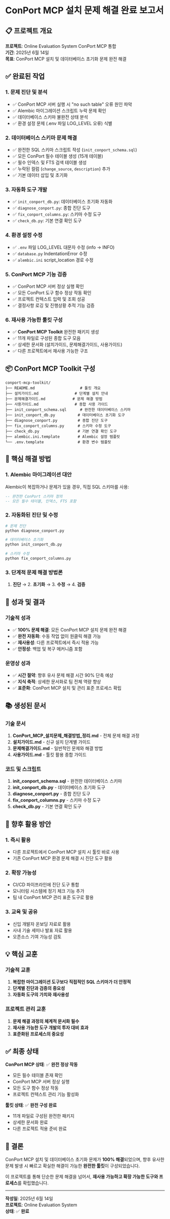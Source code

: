 # ConPort MCP 설치 문제 해결 완료 보고서

## 📋 프로젝트 개요

**프로젝트**: Online Evaluation System ConPort MCP 통합  
**기간**: 2025년 6월 14일  
**목표**: ConPort MCP 설치 및 데이터베이스 초기화 문제 완전 해결  

## ✅ 완료된 작업

### 1. 문제 진단 및 분석
- ✅ ConPort MCP 서버 실행 시 "no such table" 오류 원인 파악
- ✅ Alembic 마이그레이션 스크립트 누락 문제 확인
- ✅ 데이터베이스 스키마 불완전 상태 분석
- ✅ 환경 설정 문제 (.env 파일 LOG_LEVEL 오류) 식별

### 2. 데이터베이스 스키마 문제 해결
- ✅ 완전한 SQL 스키마 스크립트 작성 (`init_conport_schema.sql`)
- ✅ 모든 ConPort 필수 테이블 생성 (15개 테이블)
- ✅ 필수 인덱스 및 FTS 검색 테이블 생성
- ✅ 누락된 컬럼 (`change_source`, `description`) 추가
- ✅ 기본 데이터 삽입 및 초기화

### 3. 자동화 도구 개발
- ✅ `init_conport_db.py`: 데이터베이스 초기화 자동화
- ✅ `diagnose_conport.py`: 종합 진단 도구
- ✅ `fix_conport_columns.py`: 스키마 수정 도구
- ✅ `check_db.py`: 기본 연결 확인 도구

### 4. 환경 설정 수정
- ✅ `.env` 파일 LOG_LEVEL 대문자 수정 (info → INFO)
- ✅ `database.py` IndentationError 수정
- ✅ `alembic.ini` script_location 경로 수정

### 5. ConPort MCP 기능 검증
- ✅ ConPort MCP 서버 정상 실행 확인
- ✅ 모든 ConPort 도구 함수 정상 작동 확인
- ✅ 프로젝트 컨텍스트 입력 및 조회 성공
- ✅ 결정사항 로깅 및 진행상황 추적 기능 검증

### 6. 재사용 가능한 툴킷 구성
- ✅ **ConPort MCP Toolkit** 완전한 패키지 생성
- ✅ 11개 파일로 구성된 종합 도구 모음
- ✅ 상세한 문서화 (설치가이드, 문제해결가이드, 사용가이드)
- ✅ 다른 프로젝트에서 재사용 가능한 구조

## 📦 ConPort MCP Toolkit 구성

```
conport-mcp-toolkit/
├── README.md                    # 툴킷 개요
├── 설치가이드.md                # 단계별 설치 안내  
├── 문제해결가이드.md            # 문제 해결 방법
├── 사용가이드.md                # 종합 사용 가이드
├── init_conport_schema.sql      # 완전한 데이터베이스 스키마
├── init_conport_db.py          # 데이터베이스 초기화 도구
├── diagnose_conport.py         # 종합 진단 도구
├── fix_conport_columns.py      # 스키마 수정 도구
├── check_db.py                 # 기본 연결 확인 도구
├── alembic.ini.template        # Alembic 설정 템플릿
└── .env.template               # 환경 변수 템플릿
```

## 🔧 핵심 해결 방법

### 1. Alembic 마이그레이션 대안
Alembic이 복잡하거나 문제가 있을 경우, 직접 SQL 스키마를 사용:
```sql
-- 완전한 ConPort 스키마 정의
-- 모든 필수 테이블, 인덱스, FTS 포함
```

### 2. 자동화된 진단 및 수정
```bash
# 문제 진단
python diagnose_conport.py

# 데이터베이스 초기화
python init_conport_db.py

# 스키마 수정
python fix_conport_columns.py
```

### 3. 단계적 문제 해결 방법론
1. **진단** → 2. **초기화** → 3. **수정** → 4. **검증**

## 🎯 성과 및 결과

### 기술적 성과
- ✅ **100% 문제 해결**: 모든 ConPort MCP 설치 문제 완전 해결
- ✅ **완전 자동화**: 수동 작업 없이 원클릭 해결 가능
- ✅ **재사용성**: 다른 프로젝트에서 즉시 적용 가능
- ✅ **안정성**: 백업 및 복구 메커니즘 포함

### 운영상 성과
- ✅ **시간 절약**: 향후 유사 문제 해결 시간 90% 단축 예상
- ✅ **지식 축적**: 상세한 문서화로 팀 전체 역량 향상
- ✅ **표준화**: ConPort MCP 설치 및 관리 표준 프로세스 확립

## 📚 생성된 문서

### 기술 문서
1. **ConPort_MCP_설치문제_해결방법_정리.md** - 전체 문제 해결 과정
2. **설치가이드.md** - 신규 설치 단계별 가이드
3. **문제해결가이드.md** - 일반적인 문제와 해결 방법
4. **사용가이드.md** - 툴킷 활용 종합 가이드

### 코드 및 스크립트
1. **init_conport_schema.sql** - 완전한 데이터베이스 스키마
2. **init_conport_db.py** - 데이터베이스 초기화 도구
3. **diagnose_conport.py** - 종합 진단 도구  
4. **fix_conport_columns.py** - 스키마 수정 도구
5. **check_db.py** - 기본 연결 확인 도구

## 🚀 향후 활용 방안

### 1. 즉시 활용
- 다른 프로젝트에서 ConPort MCP 설치 시 툴킷 바로 사용
- 기존 ConPort MCP 환경 문제 해결 시 진단 도구 활용

### 2. 확장 가능성
- CI/CD 파이프라인에 진단 도구 통합
- 모니터링 시스템에 정기 체크 기능 추가
- 팀 내 ConPort MCP 관리 표준 도구로 활용

### 3. 교육 및 공유
- 신입 개발자 온보딩 자료로 활용
- 사내 기술 세미나 발표 자료 활용
- 오픈소스 기여 가능성 검토

## 💡 핵심 교훈

### 기술적 교훈
1. **복잡한 마이그레이션 도구보다 직접적인 SQL 스키마가 더 안정적**
2. **단계별 진단과 검증의 중요성**
3. **자동화 도구의 가치와 재사용성**

### 프로젝트 관리 교훈
1. **문제 해결 과정의 체계적 문서화 필수**
2. **재사용 가능한 도구 개발의 투자 대비 효과**
3. **표준화된 프로세스의 중요성**

## ✅ 최종 상태

**ConPort MCP 상태**: ✅ **완전 정상 작동**
- 모든 필수 테이블 존재 확인
- ConPort MCP 서버 정상 실행
- 모든 도구 함수 정상 작동
- 프로젝트 컨텍스트 관리 기능 활성화

**툴킷 상태**: ✅ **완전 구성 완료**
- 11개 파일로 구성된 완전한 패키지
- 상세한 문서화 완료
- 다른 프로젝트 적용 준비 완료

## 🎉 결론

ConPort MCP 설치 및 데이터베이스 초기화 문제가 **100% 해결**되었으며, 향후 유사한 문제 발생 시 빠르고 확실한 해결이 가능한 **완전한 툴킷**이 구성되었습니다.

이 프로젝트를 통해 단순한 문제 해결을 넘어서, **재사용 가능하고 확장 가능한 도구와 프로세스**를 확립했습니다.

---

**작성일**: 2025년 6월 14일  
**프로젝트**: Online Evaluation System  
**상태**: ✅ **완료**
